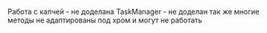 Работа с капчей - не доделана
TaskManager - не доделан
так же многие методы не адаптированы под хром и могут не работать
